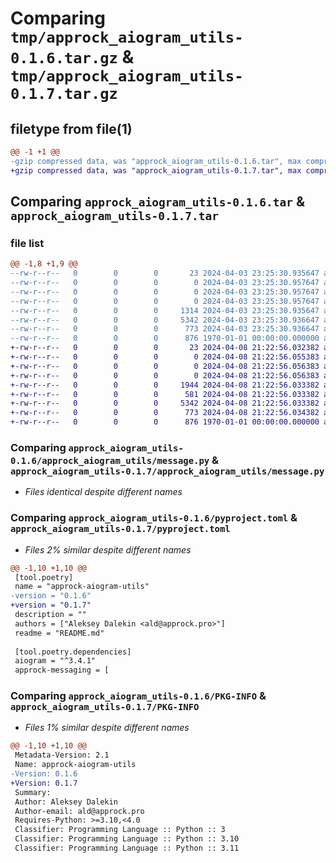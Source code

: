 # Comparing `tmp/approck_aiogram_utils-0.1.6.tar.gz` & `tmp/approck_aiogram_utils-0.1.7.tar.gz`

## filetype from file(1)

```diff
@@ -1 +1 @@
-gzip compressed data, was "approck_aiogram_utils-0.1.6.tar", max compression
+gzip compressed data, was "approck_aiogram_utils-0.1.7.tar", max compression
```

## Comparing `approck_aiogram_utils-0.1.6.tar` & `approck_aiogram_utils-0.1.7.tar`

### file list

```diff
@@ -1,8 +1,9 @@
--rw-r--r--   0        0        0       23 2024-04-03 23:25:30.935647 approck_aiogram_utils-0.1.6/README.md
--rw-r--r--   0        0        0        0 2024-04-03 23:25:30.957647 approck_aiogram_utils-0.1.6/approck_aiogram_utils/__init__.py
--rw-r--r--   0        0        0        0 2024-04-03 23:25:30.957647 approck_aiogram_utils-0.1.6/approck_aiogram_utils/integration/__init__.py
--rw-r--r--   0        0        0        0 2024-04-03 23:25:30.957647 approck_aiogram_utils-0.1.6/approck_aiogram_utils/integration/uprock/__init__.py
--rw-r--r--   0        0        0     1314 2024-04-03 23:25:30.935647 approck_aiogram_utils-0.1.6/approck_aiogram_utils/integration/uprock/app.py
--rw-r--r--   0        0        0     5342 2024-04-03 23:25:30.936647 approck_aiogram_utils-0.1.6/approck_aiogram_utils/message.py
--rw-r--r--   0        0        0      773 2024-04-03 23:25:30.936647 approck_aiogram_utils-0.1.6/pyproject.toml
--rw-r--r--   0        0        0      876 1970-01-01 00:00:00.000000 approck_aiogram_utils-0.1.6/PKG-INFO
+-rw-r--r--   0        0        0       23 2024-04-08 21:22:56.032382 approck_aiogram_utils-0.1.7/README.md
+-rw-r--r--   0        0        0        0 2024-04-08 21:22:56.055383 approck_aiogram_utils-0.1.7/approck_aiogram_utils/__init__.py
+-rw-r--r--   0        0        0        0 2024-04-08 21:22:56.056383 approck_aiogram_utils-0.1.7/approck_aiogram_utils/integration/__init__.py
+-rw-r--r--   0        0        0        0 2024-04-08 21:22:56.056383 approck_aiogram_utils-0.1.7/approck_aiogram_utils/integration/uprock/__init__.py
+-rw-r--r--   0        0        0     1944 2024-04-08 21:22:56.033382 approck_aiogram_utils-0.1.7/approck_aiogram_utils/integration/uprock/app.py
+-rw-r--r--   0        0        0      581 2024-04-08 21:22:56.033382 approck_aiogram_utils-0.1.7/approck_aiogram_utils/integration/uprock/handlers.py
+-rw-r--r--   0        0        0     5342 2024-04-08 21:22:56.033382 approck_aiogram_utils-0.1.7/approck_aiogram_utils/message.py
+-rw-r--r--   0        0        0      773 2024-04-08 21:22:56.034382 approck_aiogram_utils-0.1.7/pyproject.toml
+-rw-r--r--   0        0        0      876 1970-01-01 00:00:00.000000 approck_aiogram_utils-0.1.7/PKG-INFO
```

### Comparing `approck_aiogram_utils-0.1.6/approck_aiogram_utils/message.py` & `approck_aiogram_utils-0.1.7/approck_aiogram_utils/message.py`

 * *Files identical despite different names*

### Comparing `approck_aiogram_utils-0.1.6/pyproject.toml` & `approck_aiogram_utils-0.1.7/pyproject.toml`

 * *Files 2% similar despite different names*

```diff
@@ -1,10 +1,10 @@
 [tool.poetry]
 name = "approck-aiogram-utils"
-version = "0.1.6"
+version = "0.1.7"
 description = ""
 authors = ["Aleksey Dalekin <ald@approck.pro>"]
 readme = "README.md"
 
 [tool.poetry.dependencies]
 aiogram = "^3.4.1"
 approck-messaging = [
```

### Comparing `approck_aiogram_utils-0.1.6/PKG-INFO` & `approck_aiogram_utils-0.1.7/PKG-INFO`

 * *Files 1% similar despite different names*

```diff
@@ -1,10 +1,10 @@
 Metadata-Version: 2.1
 Name: approck-aiogram-utils
-Version: 0.1.6
+Version: 0.1.7
 Summary: 
 Author: Aleksey Dalekin
 Author-email: ald@approck.pro
 Requires-Python: >=3.10,<4.0
 Classifier: Programming Language :: Python :: 3
 Classifier: Programming Language :: Python :: 3.10
 Classifier: Programming Language :: Python :: 3.11
```

